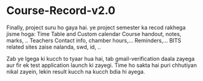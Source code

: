 # Course-Record-v2.0
Finally, project suru ho gaya hai. ye project semester ka recod rakhega jisme hoga: Time Table and Custom calendar Course handout, notes, marks, .. Teachers Contact info, chamber hours,... Reminders,... BITS related sites zaise nalanda, swd, id, ..

Zab ye lgega ki kucch to tyaar hua hai, tab gmail-verification daala zayega aur fir ek test application launch ki zayegi. Time ho sakta hai puri chhutiyan nikal zayein, lekin result kucch na kucch bdia hi ayega.
